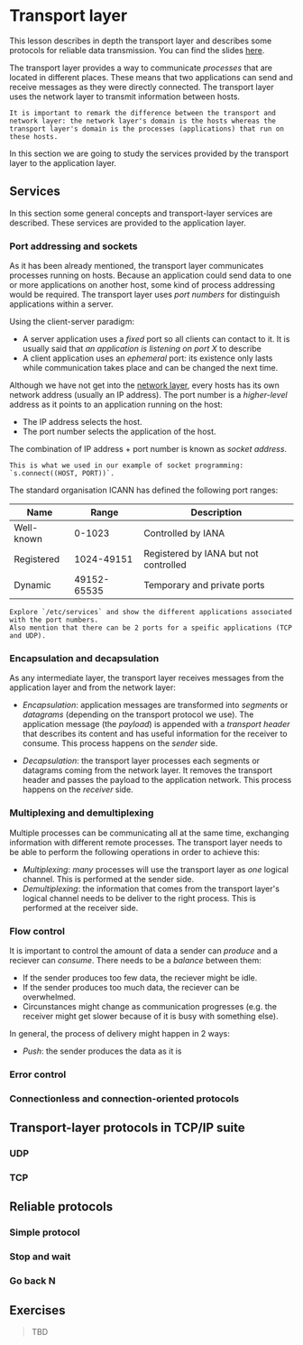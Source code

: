 # Transport layer

This lesson describes in depth the transport layer and describes some protocols for reliable data transmission.
You can find the slides [here](slides/transport.odp).

The transport layer provides a way to communicate _processes_ that are located in different places.
These means that two applications can send and receive messages as they were directly connected.
The transport layer uses the network layer to transmit information between hosts.

```{note}
It is important to remark the difference between the transport and network layer: the network layer's domain is the hosts whereas the transport layer's domain is the processes (applications) that run on these hosts.
```

In this section we are going to study the services provided by the transport layer to the application layer.

## Services

In this section some general concepts and transport-layer services are described.
These services are provided to the application layer.

### Port addressing and sockets

As it has been already mentioned, the transport layer communicates processes running on hosts.
Because an application could send data to one or more applications on another host, some kind of process addressing would be required.
The transport layer uses _port numbers_ for distinguish applications within a server.

Using the client-server paradigm:

- A server application uses a _fixed_ port so all clients can contact to it.
  It is usually said that _an application is listening on port X_ to describe
- A client application uses an _ephemeral_ port: its existence only lasts while communication takes place and can be changed the next time.

Although we have not get into the [network layer](network), every hosts has its own network address (usually an IP address).
The port number is a _higher-level_ address as it points to an application running on the host:

- The IP address selects the host.
- The port number selects the application of the host.

The combination of IP address + port number is known as _socket address_.

```{note}
This is what we used in our example of socket programming: `s.connect((HOST, PORT))`.
```

The standard organisation ICANN has defined the following port ranges:

| Name       | Range       | Description                           |
|------------|-------------|---------------------------------------|
| Well-known | 0-1023      | Controlled by IANA                    |
| Registered | 1024-49151  | Registered by IANA but not controlled |
| Dynamic    | 49152-65535 | Temporary and private ports           |

```{note}
Explore `/etc/services` and show the different applications associated with the port numbers.
Also mention that there can be 2 ports for a speific applications (TCP and UDP).
```

### Encapsulation and decapsulation

As any intermediate layer, the transport layer receives messages from the application layer and from the network layer:

- _Encapsulation_: application messages are transformed into _segments_ or _datagrams_ (depending on the transport protocol we use).
  The application message (the _payload_) is appended with a _transport header_ that describes its content and has useful information for the receiver to consume.
  This process happens on the _sender_ side.

- _Decapsulation_: the transport layer processes each segments or datagrams coming from the network layer.
  It removes the transport header and passes the payload to the application network.
  This process happens on the _receiver_ side.

### Multiplexing and demultiplexing

Multiple processes can be communicating all at the same time, exchanging information with different remote processes.
The transport layer needs to be able to perform the following operations in order to achieve this:

- _Multiplexing_: _many_ processes will use the transport layer as _one_ logical channel.
  This is performed at the sender side.
- _Demultiplexing_: the information that comes from the transport layer's logical channel needs to be deliver to the right process.
  This is performed at the receiver side.

### Flow control

It is important to control the amount of data a sender can _produce_ and a reciever can _consume_.
There needs to be a _balance_ between them:

- If the sender produces too few data, the reciever might be idle.
- If the sender produces too much data, the reciever can be overwhelmed.
- Circunstances might change as communication progresses (e.g. the receiver might get slower because of it is busy with something else).

In general, the process of delivery might happen in 2 ways:

- _Push_: the sender produces the data as it is

### Error control

### Connectionless and connection-oriented protocols

## Transport-layer protocols in TCP/IP suite

### UDP

### TCP

## Reliable protocols

### Simple protocol

### Stop and wait

### Go back N

## Exercises

> TBD
